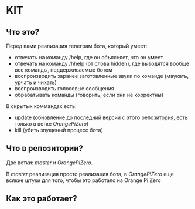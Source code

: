 # KIT
## Что это?
Перед вами реализация телеграм бота, который умеет:

- отвечать на команду /help, где он объясняет, что он умеет
- отвечать на команду /hhelp (от слова hidden), где выводятся вообще все команды, поддерживаемыe ботом 
- воспроизводить заранее заготовленные звуки по команде (маукать, урчать и чихать)
- воспроизводить голосовые сообщения
- обрабатывать команды (говорить, если они не корректны)

В скрытых коммандах есть:
- update (обновление до последний версии с этого репозитория, есть только в ветке *OrangePiZero*)
- kill (убить зпущеный процесс бота)

## Что в репозитории?
Две ветки: *master* и *OrangePiZero*.

В *master* реализация просто реализация бота, в *OrangePiZero* еще всякие штуки для того, чтобы это работало на Orange Pi Zero

## Как это работает?
